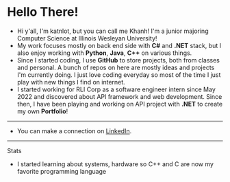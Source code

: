 # Hello There! 

- Hi y'all, I'm katnlot, but you can call me Khanh! I'm a junior majoring Computer Science at Illinois Wesleyan University!
- My work focuses mostly on back end side with <b>C#</b> and <b>.NET</b> stack, but I also enjoy working with <b>Python</b>, <b>Java</b>, <b>C++</b> on various things. 
- Since I started coding, I use <b>GitHub</b> to store projects, both from classes and personal. A bunch of repos on here are mostly ideas and projects I'm currently doing. I just love coding everyday so most of the time I just play with new things I find on internet.
- I started working for RLI Corp as a software engineer intern since May 2022 and discovered about API framework and web development. Since then, I have been playing and working on API project with <b>.NET</b> to create my own <b>Portfolio</b>!

--- 
- You can make a connection on <a href="https://www.linkedin.com/in/an-khanh-tran/" target="_blank">LinkedIn</a>. 


---
Stats
- I started learning about systems, hardware so C++ and C are now my favorite programming language
